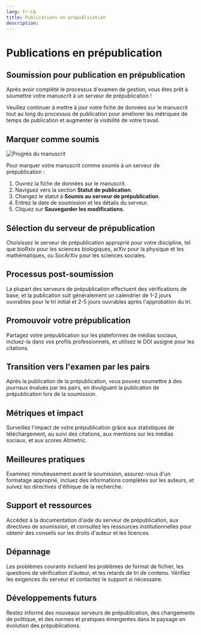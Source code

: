 ```yaml
---
lang: fr-CA
title: Publications en prépublication
description:
---
```


# Publications en prépublication

## Soumission pour publication en prépublication

Après avoir complété le processus d'examen de gestion, vous êtes prêt à soumettre votre manuscrit à un serveur de prépublication !

Veuillez continuer à mettre à jour votre fiche de données sur le manuscrit tout au long du processus de publication pour améliorer les métriques de temps de publication et augmenter la visibilité de votre travail.

## Marquer comme soumis

![Progrès du manuscrit](/images/preprint/pub_progress_fr.png)

Pour marquer votre manuscrit comme soumis à un serveur de prépublication :

1. Ouvrez la fiche de données sur le manuscrit.
2. Naviguez vers la section **Statut de publication**.
3. Changez le statut à **Soumis au serveur de prépublication**.
4. Entrez la date de soumission et les détails du serveur.
5. Cliquez sur **Sauvegarder les modifications**.

## Sélection du serveur de prépublication

Choisissez le serveur de prépublication approprié pour votre discipline, tel que bioRxiv pour les sciences biologiques, arXiv pour la physique et les mathématiques, ou SocArXiv pour les sciences sociales.

## Processus post-soumission

La plupart des serveurs de prépublication effectuent des vérifications de base, et la publication suit généralement un calendrier de 1-2 jours ouvrables pour le tri initial et 2-5 jours ouvrables après l'approbation du tri.

## Promouvoir votre prépublication

Partagez votre prépublication sur les plateformes de médias sociaux, incluez-la dans vos profils professionnels, et utilisez le DOI assigné pour les citations.

## Transition vers l'examen par les pairs

Après la publication de la prépublication, vous pouvez soumettre à des journaux évalués par les pairs, en divulguant la publication de prépublication lors de la soumission.

## Métriques et impact

Surveillez l'impact de votre prépublication grâce aux statistiques de téléchargement, au suivi des citations, aux mentions sur les médias sociaux, et aux scores Altmetric.

## Meilleures pratiques

Examinez minutieusement avant la soumission, assurez-vous d'un formatage approprié, incluez des informations complètes sur les auteurs, et suivez les directives d'éthique de la recherche.

## Support et ressources

Accédez à la documentation d'aide du serveur de prépublication, aux directives de soumission, et consultez les ressources institutionnelles pour obtenir des conseils sur les droits d'auteur et les licences.

## Dépannage

Les problèmes courants incluent les problèmes de format de fichier, les questions de vérification d'auteur, et les retards de tri de contenu. Vérifiez les exigences du serveur et contactez le support si nécessaire.

## Développements futurs

Restez informé des nouveaux serveurs de prépublication, des changements de politique, et des normes et pratiques émergentes dans le paysage en évolution des prépublications.
